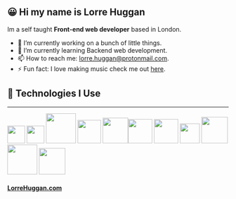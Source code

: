 ## 😀 Hi my name is Lorre Huggan

Im a self taught **Front-end web developer** based in London.

- 🔭 I’m currently working on a bunch of little things.
- 🌱 I’m currently learning Backend web development.
- 📫 How to reach me: lorre.huggan@protonmail.com.
- ⚡ Fun fact: I love making music check me out [here]('https://www.youtube.com/watch?v=jryloFZh-L4').

## 💾 Technologies I Use

---

<img src="https://cdn.svgporn.com/logos/html-5.svg" width="40"> <img src="https://cdn.svgporn.com/logos/css-3.svg" width="40"> <img src='https://cdn.svgporn.com/logos/sass.svg' width='68'> <img src="https://cdn.svgporn.com/logos/javascript.svg" width="53"> <img src='https://cdn.svgporn.com/logos/react.svg' width=58><img src="https://cdn.svgporn.com/logos/nextjs-icon.svg" width='55'> <img src='https://cdn.svgporn.com/logos/nodejs-icon.svg' width='55'> <img src='https://cdn.svgporn.com/logos/firebase.svg' width='45'> <img src='https://cdn.svgporn.com/logos/git-icon.svg' width='60'> <img src='https://cdn.svgporn.com/logos/terminal.svg' width='68'> <img src='https://cdn.svgporn.com/logos/linux-tux.svg' width='60'>

#### [LorreHuggan.com]('https://www.lorrehuggan.com/')

<!--
**lorre-huggan/lorre-huggan** is a ✨ _special_ ✨ repository because its `README.md` (this file) appears on your GitHub profile.

Here are some ideas to get you started:

- 🔭 I’m currently working on ...
- 🌱 I’m currently learning ...
- 👯 I’m looking to collaborate on ...
- 🤔 I’m looking for help with ...
- 💬 Ask me about ...
- 📫 How to reach me: ...
- 😄 Pronouns: ...
- ⚡ Fun fact: ...
-->
